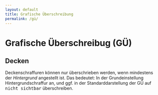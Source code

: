 ```yaml
---
layout: default
title: Grafische Überschreibung
permalink: /gü/
---
```

# Grafische Überschreibug (GÜ)

## Decken
Deckenschraffuren können nur überschrieben werden, wenn mindestens der _Hintergrund_ angestellt ist. Das bedeutet: In der Grundeinstellung Hintergrundschraffur an, und ggf. in der Standarddarstellung der GÜ auf <samp>nicht sichtbar</samp> überschreiben. 

